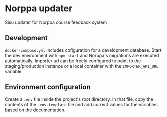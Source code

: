 # Norppa updater

Sisu updater for Norppa course feedback system

## Development
`docker-compose.yml` includes cofiguration for a development database. Start the dev environment with `npm start` and Norppa's migrations are executed automatically. Importer url can be freely configured to point to the staging/production instance or a local container with the `IMPORTER_API_URL` variable


## Environment configuration
Create a `.env` file inside the project's root directory. In that file, copy the contents of the `.env.template` file and add correct values for the variables based on the documentation.
